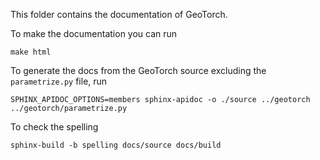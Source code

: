 This folder contains the documentation of GeoTorch.

To make the documentation you can run

```
make html
```

To generate the docs from the GeoTorch source excluding the `parametrize.py` file, run

```
SPHINX_APIDOC_OPTIONS=members sphinx-apidoc -o ./source ../geotorch ../geotorch/parametrize.py
```

To check the spelling
```
sphinx-build -b spelling docs/source docs/build
```
